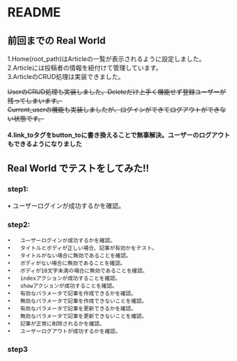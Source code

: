 # README

## 前回までの Real World

1.Home(root_path)はArticleの一覧が表示されるように設定しました。<br>
2.Articleには投稿者の情報を紐付けて管理しています。<br>
3.ArticleのCRUD処理は実装できました。<br>

~~UserのCRUD処理も実装しました。Deleteだけ上手く機能せず登録ユーザーが残ってしまいます。~~<br>
~~Current_userの機能も実装しましたが、ログインができてログアウトができない状態です。~~<br>
<br>
**4.link_toタグをbutton_toに書き換えることで無事解決。ユーザーのログアウトもできるようになりました**

## Real World でテストをしてみた!!
### step1:
   •	ユーザーログインが成功するかを確認。
### step2:
  
	•	ユーザーログインが成功するかを確認。
	•	タイトルとボディが正しい場合、記事が有効かをテスト。
	•	タイトルがない場合に無効であることを確認。
	•	ボディがない場合に無効であることを確認。
	•	ボディが10文字未満の場合に無効であることを確認。
	•	indexアクションが成功することを確認。
	•	showアクションが成功することを確認。
	•	有効なパラメータで記事を作成できるかを確認。
	•	無効なパラメータで記事を作成できないことを確認。
	•	有効なパラメータで記事を更新できるかを確認。
	•	無効なパラメータで記事を更新できないことを確認。
	•	記事が正常に削除されるかを確認。
	•	ユーザーログアウトが成功するかを確認。

### step3